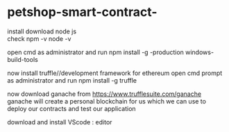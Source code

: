 # petshop-smart-contract-
install 
download node js  
  check npm -v
  node -v

open cmd as administrator and run
npm install -g -production windows-build-tools

now install truffle//development framework for ethereum
open cmd prompt as administrator and run
npm install -g truffle

now download ganache from https://www.trufflesuite.com/ganache
ganache will create a personal blockchain for us which we can use to deploy our contracts and test our application

download and install VScode : editor

